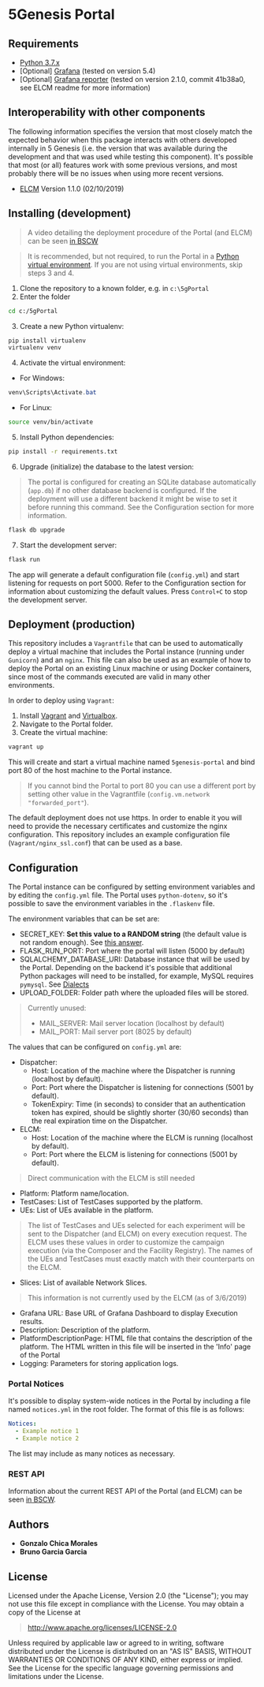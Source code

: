 # 5Genesis Portal

## Requirements

 - [Python 3.7.x](https://www.python.org)
 - [Optional] [Grafana](https://grafana.com/) (tested on version 5.4)
 - [Optional] [Grafana reporter](https://github.com/IzakMarais/reporter) 
 (tested on version 2.1.0, commit 41b38a0, see ELCM readme for more information)
 
## Interoperability with other components

The following information specifies the version that most closely match the expected behavior when this package interacts
with others developed internally in 5 Genesis (i.e. the version that was available during the development and that was 
used while testing this component). It's possible that most (or all) features work with some previous versions, and most
probably there will be no issues when using more recent versions.

 - [ELCM](https://gitlab.fokus.fraunhofer.de/5genesis/elcm) Version 1.1.0 (02/10/2019)

## Installing (development)
> A video detailing the deployment procedure of the Portal (and ELCM) can be seen [in BSCW](https://bscw.fokus.fraunhofer.de/bscw/bscw.cgi/d3208170/Coordinationlayer_call20190422.mp4)

> It is recommended, but not required, to run the Portal in a [Python virtual environment](https://virtualenv.pypa.io/en/stable/).
> If you are not using virtual environments, skip steps 3 and 4.

1. Clone the repository to a known folder, e.g. in `c:\5gPortal` 
2. Enter the folder
```bash
cd c:/5gPortal
```
3. Create a new Python virtualenv:
```bash
pip install virtualenv
virtualenv venv
```
4. Activate the virtual environment:
- For Windows:
```powershell
venv\Scripts\Activate.bat
```
- For Linux:
```bash
source venv/bin/activate
```
5. Install Python dependencies:
```bash
pip install -r requirements.txt
```

6. Upgrade (initialize) the database to the latest version:
> The portal is configured for creating an SQLite database automatically (`app.db`) if no other database backend is configured.
> If the deployment will use a different backend it might be wise to set it before running this command. See the Configuration section for more information. 

```bash
flask db upgrade
```

7. Start the development server:
```bash
flask run
```
The app will generate a default configuration file (`config.yml`) and start listening for requests on port 5000.
Refer to the Configuration section for information about customizing the default values.
Press `Control+C` to stop the development server.

## Deployment (production)

This repository includes a `Vagrantfile` that can be used to automatically deploy a virtual machine
that includes the Portal instance (running under `Gunicorn`) and an `nginx`. This file can also be 
used as an example of how to deploy the Portal on an existing Linux machine or using Docker containers,
since most of the commands executed are valid in many other environments.

In order to deploy using `Vagrant`:

1. Install [Vagrant](https://www.vagrantup.com/downloads.html) and [Virtualbox](https://www.virtualbox.org/wiki/Downloads).
2. Navigate to the Portal folder.
3. Create the virtual machine:
```bash
vagrant up
```  

This will create and start a virtual machine named `5genesis-portal` and bind port 80 of the host machine to the Portal instance.
> If you cannot bind the Portal to port 80 you can use a different port by setting other value in the Vagrantfile (`config.vm.network "forwarded_port"`).

The default deployment does not use https. In order to enable it you will need to provide the necessary certificates and customize the nginx configuration. This repository includes an example configuration file (`Vagrant/nginx_ssl.conf`) that can be used as a base.

## Configuration

The Portal instance can be configured by setting environment variables and by editing the `config.yml` file. The Portal uses `python-dotenv`, so it's possible to save the environment variables in the `.flaskenv` file.

The environment variables that can be set are:
* SECRET_KEY: **Set this value to a RANDOM string** (the default value is not random enough). See [this answer](https://stackoverflow.com/a/22463969).
* FLASK_RUN_PORT: Port where the portal will listen (5000 by default)
* SQLALCHEMY_DATABASE_URI: Database instance that will be used by the Portal. Depending on the backend it's possible that additional Python packages will need to be installed, for example, MySQL requires `pymysql`. See [Dialects](https://docs.sqlalchemy.org/en/latest/dialects/index.html)
* UPLOAD_FOLDER: Folder path where the uploaded files will be stored.

> Currently unused:
> * MAIL_SERVER: Mail server location (localhost by default)
> * MAIL_PORT: Mail server port (8025 by default)

The values that can be configured on `config.yml` are:
* Dispatcher:
    * Host: Location of the machine where the Dispatcher is running (localhost by default).
    * Port: Port where the Dispatcher is listening for connections (5001 by default).
    * TokenExpiry: Time (in seconds) to consider that an authentication token has expired, should be slightly shorter
    (30/60 seconds) than the real expiration time on the Dispatcher.
* ELCM:
    * Host: Location of the machine where the ELCM is running (localhost by default).
    * Port: Port where the ELCM is listening for connections (5001 by default).
> Direct communication with the ELCM is still needed
* Platform: Platform name/location.
* TestCases: List of TestCases supported by the platform.
* UEs: List of UEs available in the platform.
> The list of TestCases and UEs selected for each experiment will be sent to the Dispatcher (and ELCM) on every 
execution request. The ELCM uses these values in order to customize the campaign execution (via the Composer and the 
Facility Registry). The names of the UEs and TestCases must exactly match with their counterparts on the ELCM.
* Slices: List of available Network Slices.
> This information is not currently used by the ELCM (as of 3/6/2019)
* Grafana URL: Base URL of Grafana Dashboard to display Execution results.
* Description: Description of the platform.
* PlatformDescriptionPage: HTML file that contains the description of the platform. The HTML written in this file 
will be inserted in the 'Info' page of the Portal 
* Logging: Parameters for storing application logs.

### Portal Notices

It's possible to display system-wide notices in the Portal by including a file named `notices.yml` in the root folder.
The format of this file is as follows:

```yaml
Notices:
  - Example notice 1
  - Example notice 2
```
The list may include as many notices as necessary.

### REST API

Information about the current REST API of the Portal (and ELCM) can be seen [in BSCW](https://bscw.fokus.fraunhofer.de/bscw/bscw.cgi/d3228781/OpenAPIv1.docx).

## Authors

* **Gonzalo Chica Morales**
* **Bruno Garcia Garcia**

## License

Licensed under the Apache License, Version 2.0 (the "License");
you may not use this file except in compliance with the License.
You may obtain a copy of the License at

   > <http://www.apache.org/licenses/LICENSE-2.0>

Unless required by applicable law or agreed to in writing, software
distributed under the License is distributed on an "AS IS" BASIS,
WITHOUT WARRANTIES OR CONDITIONS OF ANY KIND, either express or implied.
See the License for the specific language governing permissions and
limitations under the License.


